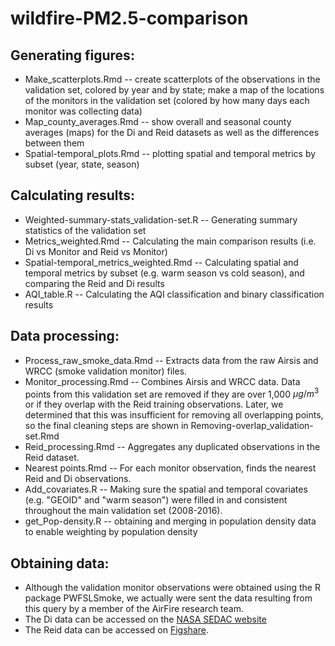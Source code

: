 # wildfire-PM2.5-comparison

## Generating figures:
* Make_scatterplots.Rmd -- create scatterplots of the observations in the validation set, colored by year and by state; make a map of the locations of the monitors in the validation set (colored by how many days each monitor was collecting data)
* Map_county_averages.Rmd -- show overall and seasonal county averages (maps) for the Di and Reid datasets as well as the differences between them
* Spatial-temporal_plots.Rmd -- plotting spatial and temporal metrics by subset (year, state, season)

## Calculating results:
* Weighted-summary-stats_validation-set.R -- Generating summary statistics of the validation set
* Metrics_weighted.Rmd -- Calculating the main comparison results (i.e. Di vs Monitor and Reid vs Monitor)
* Spatial-temporal_metrics_weighted.Rmd -- Calculating spatial and temporal metrics by subset (e.g. warm season vs cold season), and comparing the Reid and Di results
* AQI_table.R -- Calculating the AQI classification and binary classification results

## Data processing:
* Process_raw_smoke_data.Rmd -- Extracts data from the raw Airsis and WRCC (smoke validation monitor) files.
* Monitor_processing.Rmd -- Combines Airsis and WRCC data. Data points from this validation set are removed if they are over 1,000 $\mu g / m^3$ or if they overlap with the Reid training observations. Later, we determined that this was insufficient for removing all overlapping points, so the final cleaning steps are shown in Removing-overlap_validation-set.Rmd
* Reid_processing.Rmd -- Aggregates any duplicated observations in the Reid dataset.
* Nearest points.Rmd -- For each monitor observation, finds the nearest Reid and Di observations.
* Add_covariates.R -- Making sure the spatial and temporal covariates (e.g. "GEOID" and "warm season") were filled in and consistent throughout the main validation set (2008-2016).
* get_Pop-density.R -- obtaining and merging in population density data to enable weighting by population density
 
## Obtaining data:
* Although the validation monitor observations were obtained using the R package PWFSLSmoke, we actually were sent the data resulting from this query by a member of the AirFire research team.
* The Di data can be accessed on the [NASA SEDAC website](https://sedac.ciesin.columbia.edu/data/set/aqdh-pm2-5-concentrations-contiguous-us-1-km-2000-2016) 
* The Reid data can be accessed on [Figshare](https://figshare.com/articles/dataset/Machine_learning_derived_daily_PM2_5_concentration_estimates_from_by_County_ZIP_code_and_census_tract_in_11_western_states_2008-2018/12568496/1). 
